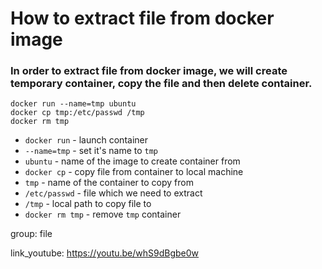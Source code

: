 # How to extract file from docker image

### In order to extract file from docker image, we will create temporary container, copy the file and then delete container.

```docker
docker run --name=tmp ubuntu
docker cp tmp:/etc/passwd /tmp
docker rm tmp
```

- `docker run` - launch container
- `--name=tmp` - set it's name to `tmp`
- `ubuntu` - name of the image to create container from
- `docker cp` - copy file from container to local machine
- `tmp` - name of the container to copy from
- `/etc/passwd` - file which we need to extract
- `/tmp` - local path to copy file to
- `docker rm tmp` - remove `tmp` container

group: file


link_youtube: https://youtu.be/whS9dBgbe0w
